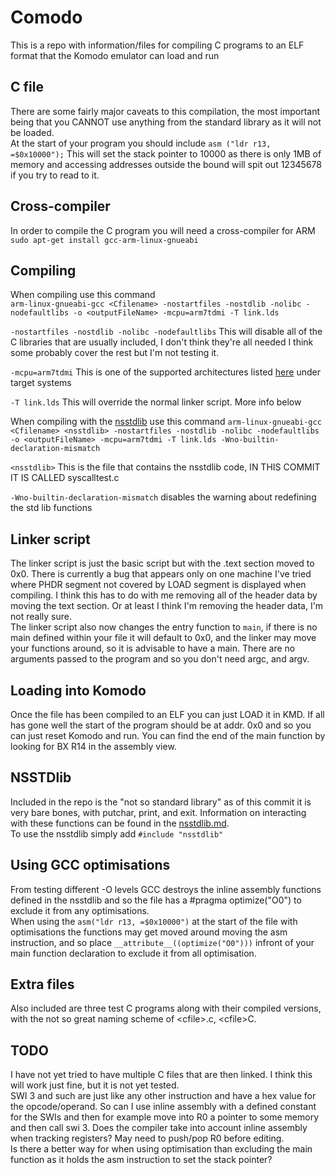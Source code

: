 # Comodo
This is a repo with information/files for compiling C programs to an ELF format that the Komodo emulator can load and run

## C file
There are some fairly major caveats to this compilation, the most important being that you CANNOT use anything from the standard library as it will not be loaded.  
At the start of your program you should include `asm ("ldr r13, =$0x10000");` This will set the stack pointer to 10000 as there is only 1MB of memory and accessing addresses outside the bound will spit out 12345678 if you try to read to it.

## Cross-compiler
In order to compile the C program you will need a cross-compiler for ARM  
`sudo apt-get install gcc-arm-linux-gnueabi`  

## Compiling
When compiling use this command  
`arm-linux-gnueabi-gcc <Cfilename> -nostartfiles -nostdlib -nolibc -nodefaultlibs -o <outputFileName> -mcpu=arm7tdmi -T link.lds`  

`-nostartfiles -nostdlib -nolibc -nodefaultlibs` This will disable all of the C libraries that are usually included, I don't think they're all needed I think some probably cover the rest but I'm not testing it.

`-mcpu=arm7tdmi` This is one of the supported architectures listed [here](https://studentnet.cs.manchester.ac.uk/resources/software/komodo/) under target systems

`-T link.lds` This will override the normal linker script. More info below

When compiling with the [nsstdlib]("nsstdlib.md") use this command
`arm-linux-gnueabi-gcc <Cfilename> <nsstdlib> -nostartfiles -nostdlib -nolibc -nodefaultlibs -o <outputFileName> -mcpu=arm7tdmi -T link.lds -Wno-builtin-declaration-mismatch`

`<nsstdlib>` This is the file that contains the nsstdlib code, IN THIS COMMIT IT IS CALLED syscalltest.c

`-Wno-builtin-declaration-mismatch` disables the warning about redefining the std lib functions

## Linker script
The linker script is just the basic script but with the .text section moved to 0x0. There is currently a bug that appears only on one machine I've tried where PHDR segment not covered by LOAD segment is displayed when compiling. I think this has to do with me removing all of the header data by moving the text section. Or at least I think I'm removing the header data, I'm not really sure.  
The linker script also now changes the entry function to `main`, if there is no main defined within your file it will default to 0x0, and the linker may move your functions around, so it is advisable to have a main. There are no arguments passed to the program and so you don't need argc, and argv.

## Loading into Komodo
Once the file has been compiled to an ELF you can just LOAD it in KMD.
If all has gone well the start of the program should be at addr. 0x0 and so you can just reset Komodo and run. You can find the end of the main function by looking for BX R14 in the assembly view.  

## NSSTDlib
Included in the repo is the "not so standard library" as of this commit it is very bare bones, with putchar, print, and exit. 
Information on interacting with these functions can be found in the [nsstdlib.md](nsstdlib.md).  
To use the nsstdlib simply add `#include "nsstdlib"`

## Using GCC optimisations
From testing different -O levels GCC destroys the inline assembly functions defined in the nsstdlib and so the file has a #pragma optimize("O0") to exclude it from any optimisations.  
When using the `asm("ldr r13, =$0x10000")` at the start of the file with optimisations the functions may get moved around moving the asm instruction, and so place `__attribute__((optimize("O0")))` infront of your main function declaration to exclude it from all optimisation.

## Extra files
Also included are three test C programs along with their compiled versions, with the not so great naming scheme of \<cfile\>.c, \<cfile\>C. 

## TODO
I have not yet tried to have multiple C files that are then linked. I think this will work just fine, but it is not yet tested.  
SWI 3 and such are just like any other instruction and have a hex value for the opcode/operand. So can I use inline assembly with a defined constant for the SWIs and then for example move into R0 a pointer to some memory and then call swi 3. Does the compiler take into account inline assembly when tracking registers? May need to push/pop R0 before editing.  
Is there a better way for when using optimisation than excluding the main function as it holds the asm instruction to set the stack pointer? 
